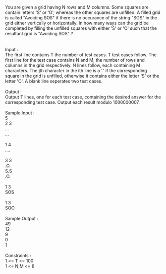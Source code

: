 <p>You are given a grid having N rows and M columns. Some squares are contain letters 'S' or 'O', whereas the other squares are unfilled. A filled grid is called "Avoiding SOS" if there is no occurance of the string "SOS" in the grid either vertically or horizontally. In how many ways can the grid be completed by filling the unfilled squares with either 'S' or 'O' such that the resultant grid is "Avoiding SOS" ?<br><br><br>Input :<br>The first line contains T the number of test cases. T test cases follow. The first line for the test case contains N and M, the number of rows and columns in the grid respectively. N lines follow, each containing M characters. The jth character in the ith line is a '.' if the corresponding square in the grid is unfilled, otherwise it contains either the letter 'S' or the letter 'O'. A blank line seperates two test cases.<br><br>Output :<br>Output T lines, one for each test case, containing the desired answer for the corresponding test case. Output each result modulo 1000000007.<br><br>Sample Input :<br>5<br>2 3<br>...<br>...<br><br>1 4<br>....<br><br>3 3<br>.O.<br>S.S<br>.O.<br><br>1 3<br>SOS<br><br>1 3<br>SOO<br><br>Sample Output :<br>49<br>12<br>9<br>0<br>1<br><br>Constraints :<br>1 &lt;= T &lt;= 100<br>1 &lt;= N,M &lt;= 8</p>